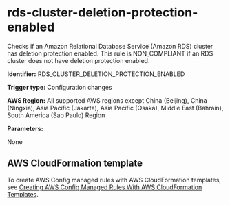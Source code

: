 # rds\-cluster\-deletion\-protection\-enabled<a name="rds-cluster-deletion-protection-enabled"></a>

Checks if an Amazon Relational Database Service \(Amazon RDS\) cluster has deletion protection enabled\. This rule is NON\_COMPLIANT if an RDS cluster does not have deletion protection enabled\. 

**Identifier:** RDS\_CLUSTER\_DELETION\_PROTECTION\_ENABLED

**Trigger type:** Configuration changes

**AWS Region:** All supported AWS regions except China \(Beijing\), China \(Ningxia\), Asia Pacific \(Jakarta\), Asia Pacific \(Osaka\), Middle East \(Bahrain\), South America \(Sao Paulo\) Region

**Parameters:**

None  

## AWS CloudFormation template<a name="w79aac11c32c17b9d411c15"></a>

To create AWS Config managed rules with AWS CloudFormation templates, see [Creating AWS Config Managed Rules With AWS CloudFormation Templates](aws-config-managed-rules-cloudformation-templates.md)\.